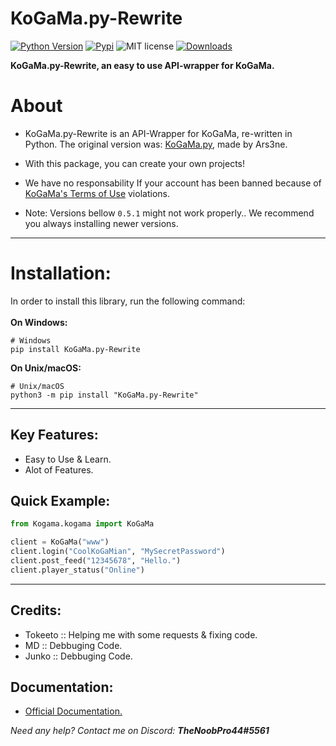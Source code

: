# KoGaMa.py-Rewrite

[![Python Version](https://img.shields.io/badge/python-%E2%89%A53.8-yellow.svg)](https://www.python.org/downloads/)  [![Pypi](https://img.shields.io/pypi/v/KoGaMa.py-Rewrite)](https://pypi.org/project/KoGaMa.py-Rewrite/)  ![MIT license](https://img.shields.io/badge/License-MIT-blue.svg)  [![Downloads](https://static.pepy.tech/badge/KoGaMa.py-Rewrite)](https://static.pepy.tech/badge/KoGaMa.py-Rewrite)  

  **KoGaMa.py-Rewrite, an easy to use API-wrapper for KoGaMa.**


# About

* KoGaMa.py-Rewrite is an API-Wrapper for KoGaMa, re-written in Python. The original version was: [KoGaMa.py](https://github.com/Ars3ne/kogama.py), made by Ars3ne.

* With this package, you can create your own projects!

* We have no responsability If your account has been banned because of [KoGaMa's Terms of Use](https://www.kogama.com/help/terms-and-conditions/) violations.

* Note: Versions bellow `0.5.1` might not work properly.. We recommend you always installing newer versions.
----------------------------------------------------------------------------------------------

# Installation:
In order to install this library, run the following command:</br>
</br>
**On Windows:**
```
# Windows
pip install KoGaMa.py-Rewrite
```
**On Unix/macOS:**
```
# Unix/macOS
python3 -m pip install "KoGaMa.py-Rewrite"
```
----------------------------------------------------------------------------------------------

## Key Features:
- Easy to Use & Learn.
- Alot of Features.

## Quick Example:
```python
from Kogama.kogama import KoGaMa

client = KoGaMa("www")
client.login("CoolKoGaMian", "MySecretPassword")
client.post_feed("12345678", "Hello.")
client.player_status("Online")
```
-----

## Credits:
- Tokeeto :: Helping me with some requests & fixing code.
- MD :: Debbuging Code.
- Junko :: Debbuging Code.

## Documentation:
 * [Official Documentation.](https://thenoobpro44.gitbook.io/kogama-py-rewrite/)

 *Need any help? Contact me on Discord: **TheNoobPro44#5561***
